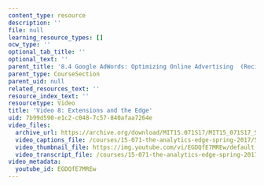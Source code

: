 ```yaml
---
content_type: resource
description: ''
file: null
learning_resource_types: []
ocw_type: ''
optional_tab_title: ''
optional_text: ''
parent_title: '8.4 Google AdWords: Optimizing Online Advertising  (Recitation)'
parent_type: CourseSection
parent_uid: null
related_resources_text: ''
resource_index_text: ''
resourcetype: Video
title: 'Video 8: Extensions and the Edge'
uid: 7b99d590-e1c2-c048-7c57-840afaa7264e
video_files:
  archive_url: https://archive.org/download/MIT15.071S17/MIT15_071S17_Session_8.4.09_300k.mp4
  video_captions_file: /courses/15-071-the-analytics-edge-spring-2017/55df63c1bb545019858e56b2558591bf_EGDQfE7MREw.vtt
  video_thumbnail_file: https://img.youtube.com/vi/EGDQfE7MREw/default.jpg
  video_transcript_file: /courses/15-071-the-analytics-edge-spring-2017/093491ce59039f2c66923a9ac6deaefe_EGDQfE7MREw.pdf
video_metadata:
  youtube_id: EGDQfE7MREw
---
```

